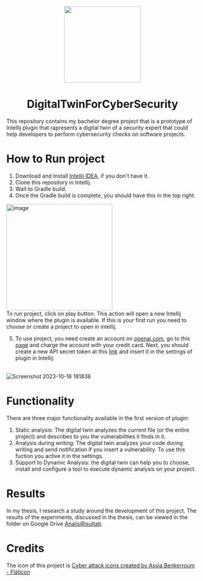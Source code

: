 <p align="center">
    <img width="200" src="https://github.com/frankzamma/DigitalTwinForCyberSecurity/assets/65612000/2300d151-8c03-4552-9dd3-e6855a020330">
</p>
<h1 align="center">DigitalTwinForCyberSecurity</h1>
This repository contains my bachelor degree project that is a prototype of Intellij plugin that rapresents a digital twin of a security expert that could help developers to perform cybersecurity checks on software projects.

# How to Run project
1. Download and Install [Intellij IDEA](https://www.jetbrains.com/idea/download/), if you don't have it.
2. Clone this repository in Intellij.
3. Wait to Gradle build.
4.  Once the Gradle build is complete, you should have this in the top right:<br>
   <img width="278" alt="image" src="https://github.com/frankzamma/DigitalTwinForCyberSecurity/assets/65612000/0733f270-7cb0-4214-9e58-ece87f8a06cc">
<br>
    To run project, click on play button. This action will open a new Intellij window where the plugin is available. If this is your first run you need to choose or create a project to open in intellij.

5. To use project, you need create an account on <a href="openai.com">openai.com</a>, go to this <a href="https://platform.openai.com/account/billing/overview/"> page</a>  and charge the account with your credit card. Next, you should create a new API secret token at this <a href="https://platform.openai.com/account/api-keys/">link</a> and insert it in the settings of plugin in Intellij: <br><br>

![Screenshot 2023-10-18 181838](https://github.com/frankzamma/DigitalTwinForCyberSecurity/assets/65612000/a7c3414d-495e-4993-a42c-5b06c1289db5)

# Functionality
There are three major functionality available in the first version of plugin:
1. Static analysis: The digital twin analyzes the current file (or the entire project) and describes to you the vulnerabilities it finds in it.
2. Analysis during writing: The digital twin analyzes your code during writing and send notification if you insert a vulnerability. To use this fuction you active it in the settings.
3. Support to Dynamic Analysis: the digital twin can help you to choose, install and configure a tool to execute dynamic analysis on your project.

# Results
In my thesis, I research a study around the development of this project. The results of the experiments, discussed in the thesis, can be viewed in the folder on Google Drive [AnalisiRisultati](https://drive.google.com/drive/folders/1S7vvFhB4_ipv4qQqj-lC-ZWW4rt8R2NL?usp=sharing).

# Credits
The icon of this project is <a href="https://www.flaticon.com/free-icons/cyber-attack" title="cyber attack icons">Cyber attack icons created by Assia Benkerroum  - Flaticon</a>

    
